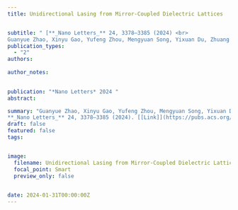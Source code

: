 ```yaml
---
title: Unidirectional Lasing from Mirror-Coupled Dielectric Lattices


subtitle: " [**_Nano Letters_** 24, 3378–3385 (2024) <br> 
Guanyue Zhao, Xinyu Gao, Yufeng Zhou, Mengyuan Song, Yixuan Du, Zhuang Li, Jun Guan*, Yangjian Cai*, and Xianyu Ao* ](https://pubs.acs.org/doi/10.1021/acs.nanolett.3c05038)"
publication_types:
  - "2"
authors: 
  
author_notes:
  

publication: "*Nano Letters* 2024 "
abstract: 

summary: "Guanyue Zhao, Xinyu Gao, Yufeng Zhou, Mengyuan Song, Yixuan Du, Zhuang Li, Jun Guan*, Yangjian Cai*, and Xianyu Ao*  <br>
**_Nano Letters_** 24, 3378–3385 (2024). [[Link]](https://pubs.acs.org/doi/10.1021/acs.nanolett.3c05038)"
draft: false
featured: false
tags:


image:
  filename: Unidirectional Lasing from Mirror-Coupled Dielectric Lattices.jpg
  focal_point: Smart
  preview_only: false

 
date: 2024-01-31T00:00:00Z
---
```








